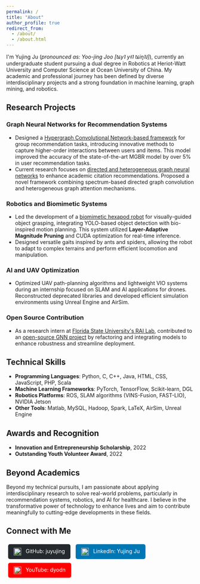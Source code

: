 ```yaml
---
permalink: /
title: "About"
author_profile: true
redirect_from: 
  - /about/
  - /about.html
---
```


I'm Yujing Ju (*pronounced as: Yoo-jing Joo [tɕy˥ y˧˥ tɕiŋ˥˩]*), currently an undergraduate student pursuing a dual degree in Robotics at Heriot-Watt University and Computer Science at Ocean University of China. My academic and professional journey has been defined by diverse interdisciplinary projects and a strong foundation in machine learning, graph mining, and robotics.

## Research Projects

### **Graph Neural Networks for Recommendation Systems**
- Designed a [Hypergraph Convolutional Network-based framework](https://github.com/juyujing/HyperGCN) for group recommendation tasks, introducing innovative methods to capture higher-order interactions between users and items. This model improved the accuracy of the state-of-the-art MGBR model by over 5% in user recommendation tasks.
- Current research focuses on [directed and heterogeneous graph neural networks](https://github.com/juyujing/Graduation-Project) to enhance academic citation recommendations. Proposed a novel framework combining spectrum-based directed graph convolution and heterogeneous graph attention mechanisms.

### **Robotics and Biomimetic Systems**
- Led the development of a [biomimetic hexapod robot](https://github.com/juyujing/Capturer) for visually-guided object grasping, integrating YOLO-based object detection with bio-inspired motion planning. This system utilized **Layer-Adaptive Magnitude Pruning** and CUDA optimization for real-time inference.
- Designed versatile gaits inspired by ants and spiders, allowing the robot to adapt to complex terrains and perform efficient locomotion and manipulation.

### **AI and UAV Optimization**
- Optimized UAV path-planning algorithms and lightweight VIO systems during an internship focused on SLAM and AI applications for drones. Reconstructed deprecated libraries and developed efficient simulation environments using Unreal Engine and AirSim.

### **Open Source Contribution**
- As a research intern at [Florida State University's RAI Lab](https://yushundong.github.io), contributed to an [open-source GNN project](https://github.com/GNNIP/GNNIP) by refactoring and integrating models to enhance robustness and streamline deployment.

## Technical Skills
- **Programming Languages**: Python, C, C++, Java, HTML, CSS, JavaScript, PHP, Scala
- **Machine Learning Frameworks**: PyTorch, TensorFlow, Scikit-learn, DGL
- **Robotics Platforms**: ROS, SLAM algorithms (VINS-Fusion, FAST-LIO), NVIDIA Jetson
- **Other Tools**: Matlab, MySQL, Hadoop, Spark, LaTeX, AirSim, Unreal Engine

## Awards and Recognition
- **Innovation and Entrepreneurship Scholarship**, 2022
- **Outstanding Youth Volunteer Award**, 2022

## Beyond Academics
Beyond my technical pursuits, I am passionate about applying interdisciplinary research to solve real-world problems, particularly in recommendation systems, robotics, and AI for healthcare. I believe in the transformative power of technology to enhance lives and aim to contribute meaningfully to cutting-edge developments in these fields.

## Connect with Me
<div style="margin: 10px 0;">
  <a href="https://github.com/juyujing" style="display: inline-block; padding: 10px 15px; margin: 5px; text-decoration: none; color: white; background-color: #24292e; border-radius: 5px;">
    <img src="https://github.githubassets.com/images/modules/logos_page/GitHub-Mark.png" alt="GitHub" style="height: 20px; vertical-align: middle; margin-right: 8px;">
    GitHub: juyujing
  </a>
  <a href="https://www.linkedin.com/in/juyujing" style="display: inline-block; padding: 10px 15px; margin: 5px; text-decoration: none; color: white; background-color: #0077b5; border-radius: 5px;">
    <img src="https://upload.wikimedia.org/wikipedia/commons/c/ca/LinkedIn_logo_initials.png" alt="LinkedIn" style="height: 20px; vertical-align: middle; margin-right: 8px;">
    LinkedIn: Yujing Ju
  </a>
  <a href="https://www.youtube.com/user/dyodn" style="display: inline-block; padding: 10px 15px; margin: 5px; text-decoration: none; color: white; background-color: #FF0000; border-radius: 5px;">
    <img src="https://upload.wikimedia.org/wikipedia/commons/4/42/YouTube_icon_%282013-2017%29.png" alt="YouTube" style="height: 20px; vertical-align: middle; margin-right: 8px;">
    YouTube: dyodn
  </a>
</div>
